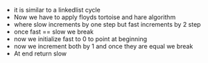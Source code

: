 - it is similar to a linkedlist cycle
- Now we have to apply floyds tortoise and hare algorithm
- where slow increments by one step but fast increments by 2 step 
- once fast == slow we break 
- now we initialize fast to 0 to  point at beginning 
- now we increment both by 1 and once they are equal we break
- At end return slow